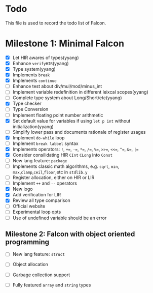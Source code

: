 
# Todo
This file is used to record the todo list of Falcon.

# Milestone 1: Minimal Falcon
- [x] Let HIR awares of types(yyang)
- [x] Enhance `verifyHIR`(yyang)
- [x] Type system(yyang)
- [x] Implements `break`
- [x] Implements `continue`
- [ ] Enhance test about div/mul/mod/minus_int
- [ ] Implement variable redefinition in different leixcal scopes(yyang)
- [ ] Complete type system about Long/Short/etc(yyang)
- [x] Type checker
- [ ] Type Conversion
- [ ] Implement floating point number arithmetic
- [x] Set default value for variables if using `let p int` without initialization(yyang)
- [ ] Simplify lower pass and documents rationale of register usages
- [x] Implement `do-while` loop
- [ ] Implement `break labbel` syntax
- [x] Implements operators: `!`, `+=`, `-=`, `*=`, `/=`, `%=`, `>>=`, `<<=`, `^=`, `&=`, `|=`
- [x] Consider consilidating HIR `CInt` `CLong` into `Const`
- [ ] New lang feature: `package`
- [ ] Implements classic math algorithms, e.g. `sqrt`, `min`, `max`,`clamp`,`ceil`,`floor`,etc in `stdlib.y`
- [ ] Register allocation, either on HIR or LIR
- [ ] Implement `++` and `--` operators
- [x] New logo
- [x] Add verification for LIR
- [x] Review all type comparison
- [ ] Official website
- [ ] Experimental loop opts
- [ ] Use of undefined variable should be an error

## Milestone 2: Falcon with object oriented programming
- [ ] New lang feature: `struct`
- [ ] Object allocation
- [ ] Garbage collection support
- [ ] Fully featured `array` and `string` types


